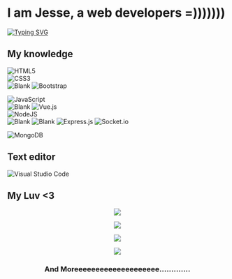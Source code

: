 # I am Jesse, a web developers =)))))))
[![Typing SVG](https://readme-typing-svg.herokuapp.com?color=%2336BCF7&lines=Welcome+to+my+Github+profile)](https://git.io/typing-svg)  

## My knowledge
![HTML5](https://img.shields.io/badge/html5-%23E34F26.svg?style=for-the-badge&logo=html5&logoColor=white)  
![CSS3](https://img.shields.io/badge/css3-%231572B6.svg?style=for-the-badge&logo=css3&logoColor=white)  
![Blank](https://raw.githubusercontent.com/napthedev/napthedev/master/transparent.png)
![Bootstrap](https://img.shields.io/badge/bootstrap-%23563D7C.svg?style=for-the-badge&logo=bootstrap&logoColor=white)

![JavaScript](https://img.shields.io/badge/javascript-%23323330.svg?style=for-the-badge&logo=javascript&logoColor=%23F7DF1E)  
![Blank](https://raw.githubusercontent.com/napthedev/napthedev/master/transparent.png)
![Vue.js](https://img.shields.io/badge/vuejs-%2335495e.svg?style=for-the-badge&logo=vuedotjs&logoColor=%234FC08D)  
![NodeJS](https://img.shields.io/badge/node.js-6DA55F?style=for-the-badge&logo=node.js&logoColor=white)  
![Blank](https://raw.githubusercontent.com/napthedev/napthedev/master/transparent.png)
![Blank](https://raw.githubusercontent.com/napthedev/napthedev/master/transparent.png)
![Express.js](https://img.shields.io/badge/express.js-%23404d59.svg?style=for-the-badge&logo=express&logoColor=%2361DAFB)
![Socket.io](https://img.shields.io/badge/Socket.io-black?style=for-the-badge&logo=socket.io&badgeColor=010101)

![MongoDB](https://img.shields.io/badge/MongoDB-%234ea94b.svg?style=for-the-badge&logo=mongodb&logoColor=white)

## Text editor
![Visual Studio Code](https://img.shields.io/badge/Visual%20Studio%20Code-0078d7.svg?style=for-the-badge&logo=visual-studio-code&logoColor=white)

## My Luv <3 

<p align="center">
 <img src="https://i.pinimg.com/736x/c5/f7/c3/c5f7c3a649ccf93053c764b6865c3145.jpg">
</p>
<p align="center">
 <img src="https://i.pinimg.com/474x/99/30/83/9930830f0b8bb94a4b4398dfd7709fec.jpg">
</p>
<p align="center">
 <img src="https://64.media.tumblr.com/0e8cfb4fb843977c39184e9cb52d2175/764880e63d39b93c-a7/s400x600/bcd519ffdf6a851a9a1e6229de286c67ce52bf16.png">
</p>
<p align="center">
 <img src="https://scontent.fhph1-3.fna.fbcdn.net/v/t39.30808-6/245010655_291269512812428_7199531431707933713_n.jpg?_nc_cat=103&ccb=1-5&_nc_sid=09cbfe&_nc_ohc=ssvkHbwTi3sAX89UDkk&_nc_ht=scontent.fhph1-3.fna&oh=d3a661313094a2cc2843586b9eeda039&oe=61833328">
</p>
<h3 align="center">And Moreeeeeeeeeeeeeeeeeeee.............</h3> 

<!---
jesseumetoma/jesseumetoma is a ✨ special ✨ repository because its `README.md` (this file) appears on your GitHub profile.
You can click the Preview link to take a look at your changes.
--->
